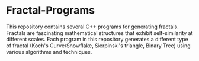 # Fractal-Programs
This repository contains several C++ programs for generating fractals. Fractals are fascinating mathematical structures that exhibit self-similarity at different scales. Each program in this repository generates a different type of fractal (Koch's Curve/Snowflake, Sierpinski's triangle, Binary Tree) using various algorithms and techniques. 

